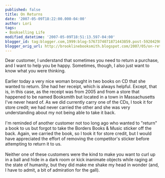 ```yaml
---
published: false
title: On Returns
date: '2007-05-09T18:22:00.000-04:00'
author: Lori
tags:
- Bookselling Life
modified_datetime: '2007-05-09T18:51:13.597-04:00'
blogger_id: tag:blogger.com,1999:blog-5767374071871443859.post-5920429831934611788
blogger_orig_url: http://brooklinebooksmith.blogspot.com/2007/05/on-returns.html
---
```


Dear customer, I understand that sometimes you need to return a purchase, and I want to help you be happy. Sometimes, though, I also just want to know what you were thinking.<br /><br />Earlier today a very nice woman brought in two books on CD that she wanted to return. She had her receipt, which is always helpful. Except, that is, in this case, as the receipt was from 2005 and from a store that happened to be named Booksmith but located in a town in Massachusetts I've never heard of. As we did currently carry one of the CDs, I took it for store credit; we had never carried the other and she was very understanding about my not being able to take it back.<br /><br />I'm reminded of another customer not too long ago who wanted to "return" a book to us but forgot to take the Borders Books &amp; Music sticker off the back. Again, we carried the book, so I took it for store credit, but I would have appreciated the effort of removing the competitor's sticker before attempting to return it to us.<br /><br />Neither one of these customers were the kind to make you want to curl up in a ball and hide in a dark room or kick inanimate objects while raging at the state of humanity, but they did make me shake my head in wonder (and, I have to admit, a bit of admiration for the gall).